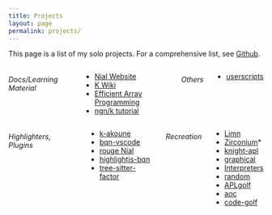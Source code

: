 ```yaml
---
title: Projects
layout: page
permalink: projects/
---
```


This page is a list of my solo projects. For a comprehensive list, see [Github](https://github.com/razetime).
<div class="row">
  <div class="six columns" markdown="1">

###### Docs/Learning Material
  - [Nial Website](https://nial-array-language.org)
  - [K Wiki](https://k.miraheze.org/wiki/Main_Page)
  - [Efficient Array Programming](https://github.com/razetime/efficient-array-programming)
  - [ngn/k tutorial](https://github.com/razetime/ngn-k-tutorial)

###### Others
  - [userscripts](https://github.com/razetime/userscripts)

  </div>
  <div class="six columns" markdown="1">

###### Highlighters, Plugins 
  - [k-akoune](https://github.com/razetime/bqn-vscode)
  - [bqn-vscode](https://github.com/razetime/bqn-vscode)
  - [rouge Nial](https://github.com/razetime/rouge)
  - [highlightjs-bqn](https://github.com/razetime/highlightjs-bqn)
  - [tree-sitter-factor](https://github.com/razetime/tree-sitter-factor)

###### Recreation
  - [Limn](https://github.com/razetime/Limn)
  - [Zirconium](https://github.com/razetime/Zirconium)*
  - [knight-apl](https://github.com/razetime/knight-apl)
  - [graphical](https://github.com/razetime/graphical-bf)
  - [Interpreters](https://git.osmarks.net/razetime/esolangs)
  - [random](https://github.com/razetime/random-rec)
  - [APLgolf](https://razetime.github.io/APLgolf/)
  - [aoc](https://github.com/razetime/aoc)
  - [code-golf](https://github.com/razetime/code-golf)
  </div>
</div>
